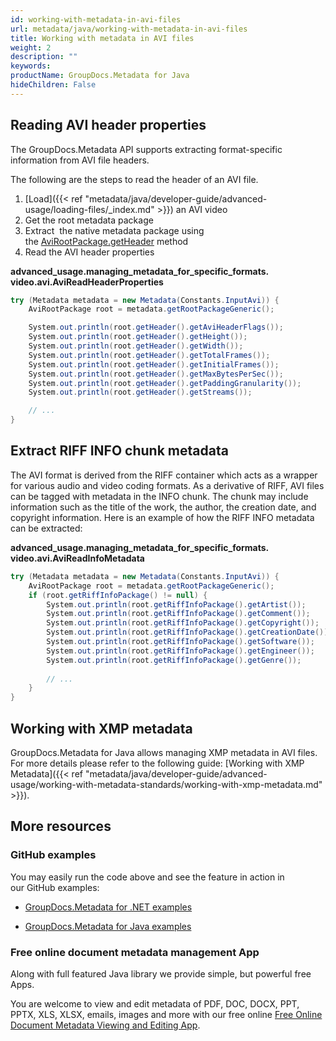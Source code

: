 ```yaml
---
id: working-with-metadata-in-avi-files
url: metadata/java/working-with-metadata-in-avi-files
title: Working with metadata in AVI files
weight: 2
description: ""
keywords: 
productName: GroupDocs.Metadata for Java
hideChildren: False
---
```

## Reading AVI header properties

The GroupDocs.Metadata API supports extracting format-specific information from AVI file headers.

The following are the steps to read the header of an AVI file.

1.  [Load]({{< ref "metadata/java/developer-guide/advanced-usage/loading-files/_index.md" >}}) an AVI video
2.  Get the root metadata package
3.  Extract  the native metadata package using the [AviRootPackage.getHeader](https://apireference.groupdocs.com/metadata/java/com.groupdocs.metadata.core/AviRootPackage#getHeader()) method
4.  Read the AVI header properties

**advanced\_usage.managing\_metadata\_for\_specific\_formats.<WBR>video.avi.AviReadHeaderProperties**

```csharp
try (Metadata metadata = new Metadata(Constants.InputAvi)) {
    AviRootPackage root = metadata.getRootPackageGeneric();

    System.out.println(root.getHeader().getAviHeaderFlags());
    System.out.println(root.getHeader().getHeight());
    System.out.println(root.getHeader().getWidth());
    System.out.println(root.getHeader().getTotalFrames());
    System.out.println(root.getHeader().getInitialFrames());
    System.out.println(root.getHeader().getMaxBytesPerSec());
    System.out.println(root.getHeader().getPaddingGranularity());
    System.out.println(root.getHeader().getStreams());

    // ...
}
```

## Extract RIFF INFO chunk metadata

The AVI format is derived from the RIFF container which acts as a wrapper for various audio and video coding formats. As a derivative of RIFF, AVI files can be tagged with metadata in the INFO chunk. The chunk may include information such as the title of the work, the author, the creation date, and copyright information. Here is an example of how the RIFF INFO metadata can be extracted:

**advanced\_usage.managing\_metadata\_for\_specific\_formats.<WBR>video.avi.AviReadInfoMetadata**

```csharp
try (Metadata metadata = new Metadata(Constants.InputAvi)) {
    AviRootPackage root = metadata.getRootPackageGeneric();
    if (root.getRiffInfoPackage() != null) {
        System.out.println(root.getRiffInfoPackage().getArtist());
        System.out.println(root.getRiffInfoPackage().getComment());
        System.out.println(root.getRiffInfoPackage().getCopyright());
        System.out.println(root.getRiffInfoPackage().getCreationDate());
        System.out.println(root.getRiffInfoPackage().getSoftware());
        System.out.println(root.getRiffInfoPackage().getEngineer());
        System.out.println(root.getRiffInfoPackage().getGenre());
 
        // ...
    }
}
```

## Working with XMP metadata

GroupDocs.Metadata for Java allows managing XMP metadata in AVI files. For more details please refer to the following guide: [Working with XMP Metadata]({{< ref "metadata/java/developer-guide/advanced-usage/working-with-metadata-standards/working-with-xmp-metadata.md" >}}).

## More resources

### GitHub examples

You may easily run the code above and see the feature in action in our GitHub examples:

*   [GroupDocs.Metadata for .NET examples](https://github.com/groupdocs-metadata/GroupDocs.Metadata-for-.NET)
    
*   [GroupDocs.Metadata for Java examples](https://github.com/groupdocs-metadata/GroupDocs.Metadata-for-Java)
    

### Free online document metadata management App

Along with full featured Java library we provide simple, but powerful free Apps.

You are welcome to view and edit metadata of PDF, DOC, DOCX, PPT, PPTX, XLS, XLSX, emails, images and more with our free online [Free Online Document Metadata Viewing and Editing App](https://products.groupdocs.app/metadata).
